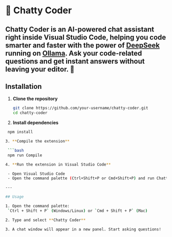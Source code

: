 # 💬 Chatty Coder

Chatty Coder is an AI-powered chat assistant right inside Visual Studio Code, helping you code smarter and faster with the power of [DeepSeek](https://deepseek.com) running on [Ollama](https://ollama.com). Ask your code-related questions and get instant answers without leaving your editor.
🌱
---


##  Installation

1. **Clone the repository**

   ```bash
   git clone https://github.com/your-username/chatty-coder.git
   cd chatty-coder

2. **Install dependencies**

  ```bash
   npm install

3. **Compile the extension**

   ```bash
   npm run Compile

4. **Run the extension in Visual Studio Code**

   - Open Visual Studio Code
   - Open the command palette (Ctrl+Shift+P or Cmd+Shift+P) and run Chatty Coder

---

## Usage

1. Open the command palette:  
   `Ctrl + Shift + P` (Windows/Linux) or `Cmd + Shift + P` (Mac)

2. Type and select **Chatty Coder**

3. A chat window will appear in a new panel. Start asking questions!
